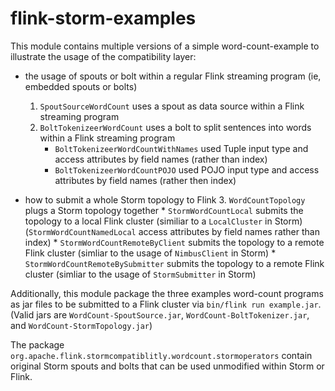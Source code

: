 # flink-storm-examples

This module contains multiple versions of a simple word-count-example to illustrate the usage of the compatibility layer:
* the usage of spouts or bolt within a regular Flink streaming program (ie, embedded spouts or bolts)
   1. `SpoutSourceWordCount` uses a spout as data source within a Flink streaming program
   2. `BoltTokenizeerWordCount` uses a bolt to split sentences into words within a Flink streaming program
      * `BoltTokenizeerWordCountWithNames` used Tuple input type and access attributes by field names (rather than index)
      * `BoltTokenizeerWordCountPOJO` used POJO input type and access attributes by field names (rather then index)

* how to submit a whole Storm topology to Flink
   3. `WordCountTopology` plugs a Storm topology together
      * `StormWordCountLocal` submits the topology to a local Flink cluster (similiar to a `LocalCluster` in Storm)
        (`StormWordCountNamedLocal` access attributes by field names rather than index)
      * `StormWordCountRemoteByClient` submits the topology to a remote Flink cluster (simliar to the usage of `NimbusClient` in Storm)
      * `StormWordCountRemoteBySubmitter` submits the topology to a remote Flink cluster (simliar to the usage of `StormSubmitter` in Storm)

Additionally, this module package the three examples word-count programs as jar files to be submitted to a Flink cluster via `bin/flink run example.jar`.
(Valid jars are `WordCount-SpoutSource.jar`, `WordCount-BoltTokenizer.jar`, and `WordCount-StormTopology.jar`)

The package `org.apache.flink.stormcompatiblitly.wordcount.stormoperators` contain original Storm spouts and bolts that can be used unmodified within Storm or Flink.
